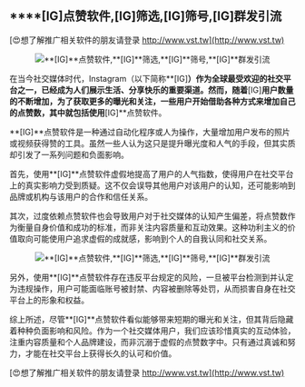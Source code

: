 ## ****[IG]**点赞软件,**[IG]**筛选,**[IG]**筛号,**[IG]**群发引流**

[😍想了解推广相关软件的朋友请登录 http://www.vst.tw](http://www.vst.tw)

 <center><img src="https://vst.tw/MP4/tuiguang/png/3.png" alt="**[IG]**点赞软件,**[IG]**筛选,**[IG]**筛号,**[IG]**群发引流"></center>

在当今社交媒体时代，Instagram（以下简称**[IG]**）作为全球最受欢迎的社交平台之一，已经成为人们展示生活、分享快乐的重要渠道。然而，随着**[IG]**用户数量的不断增加，为了获取更多的曝光和关注，一些用户开始借助各种方式来增加自己的点赞数，其中就包括使用**[IG]**点赞软件。

**[IG]**点赞软件是一种通过自动化程序或人为操作，大量增加用户发布的照片或视频获得赞的工具。虽然一些人认为这只是提升曝光度和人气的手段，但其实质却引发了一系列问题和负面影响。

首先，使用**[IG]**点赞软件虚假地提高了用户的人气指数，使得用户在社交平台上的真实影响力受到质疑。这不仅会误导其他用户对该用户的认知，还可能影响到品牌或机构与该用户的合作和信任关系。

其次，过度依赖点赞软件也会导致用户对于社交媒体的认知产生偏差，将点赞数作为衡量自身价值和成功的标准，而非关注内容质量和互动效果。这种功利主义的价值取向可能使用户追求虚假的成就感，影响到个人的自我认同和社交关系。

 <center><img src="https://vst.tw/MP4/tuiguang/png/5.png" alt="**[IG]**点赞软件,**[IG]**筛选,**[IG]**筛号,**[IG]**群发引流"></center>

另外，使用**[IG]**点赞软件存在违反平台规定的风险，一旦被平台检测到并认定为违规操作，用户可能面临账号被封禁、内容被删除等处罚，从而损害自身在社交平台上的形象和权益。

综上所述，尽管**[IG]**点赞软件看似能够带来短期的曝光和关注，但其背后隐藏着种种负面影响和风险。作为一个社交媒体用户，我们应该珍惜真实的互动体验，注重内容质量和个人品牌建设，而非沉溺于虚假的点赞数字中。只有通过真诚和努力，才能在社交平台上获得长久的认可和价值。

[😍想了解推广相关软件的朋友请登录 http://www.vst.tw](http://www.vst.tw)



